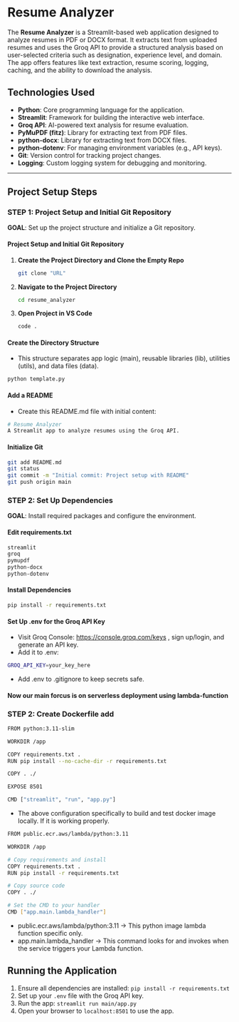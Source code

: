 # Resume Analyzer

The **Resume Analyzer** is a Streamlit-based web application designed to analyze resumes in PDF or DOCX format. It extracts text from uploaded resumes and uses the Groq API to provide a structured analysis based on user-selected criteria such as designation, experience level, and domain. The app offers features like text extraction, resume scoring, logging, caching, and the ability to download the analysis.

## Technologies Used
- **Python**: Core programming language for the application.
- **Streamlit**: Framework for building the interactive web interface.
- **Groq API**: AI-powered text analysis for resume evaluation.
- **PyMuPDF (fitz)**: Library for extracting text from PDF files.
- **python-docx**: Library for extracting text from DOCX files.
- **python-dotenv**: For managing environment variables (e.g., API keys).
- **Git**: Version control for tracking project changes.
- **Logging**: Custom logging system for debugging and monitoring.

---

## Project Setup Steps

### STEP 1: Project Setup and Initial Git Repository
**GOAL**: Set up the project structure and initialize a Git repository.

#### **Project Setup and Initial Git Repository**
1. **Create the Project Directory and Clone the Empty Repo**
   ```bash
   git clone "URL" 
2. **Navigate to the Project Directory**
    ```bash
   cd resume_analyzer
   ```
3. **Open Project in VS Code**
    ```bash
   code .
   ```

#### **Create the Directory Structure**
- This structure separates app logic (main), reusable libraries (lib), utilities (utils), and data files (data).
``` bash
python template.py
```

#### **Add a README**
- Create this README.md file with initial content:
``` bash
# Resume Analyzer
A Streamlit app to analyze resumes using the Groq API.
```

#### **Initialize Git**
``` bash 
git add README.md
git status
git commit -m "Initial commit: Project setup with README"
git push origin main
```

### STEP 2: Set Up Dependencies
**GOAL**: Install required packages and configure the environment.

#### **Edit requirements.txt**
``` bash
streamlit
groq
pymupdf
python-docx
python-dotenv
```

#### **Install Dependencies**
``` bash
pip install -r requirements.txt
```

#### **Set Up .env for the Groq API Key**
- Visit Groq Console: https://console.groq.com/keys , sign up/login, and generate an API key.
- Add it to .env:
``` bash
GROQ_API_KEY=your_key_here
``` 

- Add .env to .gitignore to keep secrets safe.

#### **Now our main forcus is on serverless deployment using lambda-function**

### STEP 2: Create Dockerfile add 

```  bash
FROM python:3.11-slim

WORKDIR /app

COPY requirements.txt .
RUN pip install --no-cache-dir -r requirements.txt

COPY . ./

EXPOSE 8501

CMD ["streamlit", "run", "app.py"]

```
- The above configuration specifically to build and test docker image locally. If it is working properly.

```  bash
FROM public.ecr.aws/lambda/python:3.11

WORKDIR /app

# Copy requirements and install
COPY requirements.txt .
RUN pip install -r requirements.txt

# Copy source code
COPY . ./

# Set the CMD to your handler
CMD ["app.main.lambda_handler"]
```

- public.ecr.aws/lambda/python:3.11 -> This python image lambda function specific only.
- app.main.lambda_handler -> This command looks for and invokes when the service triggers your Lambda function.



## Running the Application
1. Ensure all dependencies are installed: ```pip install -r requirements.txt```
2. Set up your ```.env``` file with the Groq API key.
3. Run the app: ```streamlit run main/app.py```
4. Open your browser to ```localhost:8501``` to use the app.